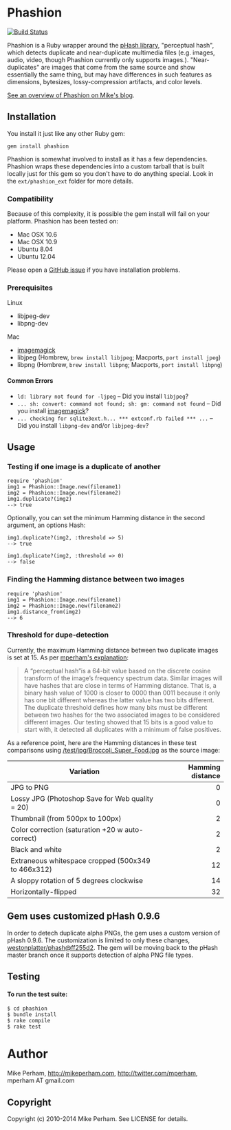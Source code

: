 Phashion
========
[![Build Status](https://travis-ci.org/westonplatter/phashion.svg?branch=tests-travisci)](https://travis-ci.org/westonplatter/phashion)

Phashion is a Ruby wrapper around the [pHash library](http://phash.org/), "perceptual hash", which detects duplicate and near-duplicate multimedia files (e.g. images, audio, video, though Phashion currently only supports images.). "Near-duplicates" are images that come from the same source and show essentially the same thing, but may have differences in such features as dimensions, bytesizes, lossy-compression artifacts, and color levels.

[See an overview of Phashion on Mike's blog](http://www.mikeperham.com/2010/05/21/detecting-duplicate-images-with-phashion/).

Installation
------------

You install it just like any other Ruby gem:

    gem install phashion

Phashion is somewhat involved to install as it has a few dependencies. Phashion
wraps these dependencies into a custom tarball that is built locally just
for this gem so you don't have to do anything special. Look in the
`ext/phashion_ext` folder for more details.


### Compatibility
Because of this complexity, it is possible the gem install will fail on your
platform. Phashion has been tested on:

* Mac OSX 10.6
* Mac OSX 10.9
* Ubuntu 8.04
* Ubuntu 12.04

Please open a [GitHub issue](https://github.com/westonplatter/phashion/issues/) if you have installation problems.

### Prerequisites

Linux  
- libjpeg-dev
- libpng-dev

Mac
- [imagemagick](http://www.imagemagick.org/)
- libjpeg (Hombrew, `brew install libjpeg`; Macports, `port install jpeg`)
- libpng (Hombrew, `brew install libpng`; Macports, `port install libpng`)


#### Common Errors
- `ld: library not found for -ljpeg` &ndash; Did you install `libjpeg`?
- `... sh: convert: command not found; sh: gm: command not found` &ndash; Did you install [imagemagick](http://www.imagemagick.org/)?
- `... checking for sqlite3ext.h... *** extconf.rb failed *** ...` &ndash; Did you install `libpng-dev` and/or `libjpeg-dev`?


Usage
-----

### Testing if one image is a duplicate of another

    require 'phashion'
    img1 = Phashion::Image.new(filename1)
    img2 = Phashion::Image.new(filename2)
    img1.duplicate?(img2)
    --> true

Optionally, you can set the minimum Hamming distance in the second argument, an options Hash:

    img1.duplicate?(img2, :threshold => 5)
    --> true

    img1.duplicate?(img2, :threshold => 0)
    --> false


### Finding the Hamming distance between two images

    require 'phashion'
    img1 = Phashion::Image.new(filename1)
    img2 = Phashion::Image.new(filename2)
    img1.distance_from(img2)
    --> 6

### Threshold for dupe-detection

Currently, the maximum Hamming distance between two duplicate images is set at 15. As per [mperham's explanation](http://www.mikeperham.com/2010/05/21/detecting-duplicate-images-with-phashion/):

> A “perceptual hash”is a 64-bit value based on the discrete cosine transform of the image’s frequency spectrum data. Similar images will have hashes that are close in terms of Hamming distance. That is, a binary hash value of 1000 is closer to 0000 than 0011 because it only has one bit different whereas the latter value has two bits different. The duplicate threshold defines how many bits must be different between two hashes for the two associated images to be considered different images. Our testing showed that 15 bits is a good value to start with, it detected all duplicates with a minimum of false positives.

As a reference point, here are the Hamming distances in these test comparisons using [/test/jpg/Broccoli_Super_Food.jpg](https://github.com/westonplatter/phashion/blob/master/test/jpg/Broccoli_Super_Food.jpg) as the source image:


| Variation                                            | Hamming distance  
| ---------------------------------------------------- | ----------------:
| JPG to PNG                                           | 0
| Lossy JPG (Photoshop Save for Web quality = 20)      | 0                 
| Thumbnail (from 500px to 100px)                      | 2
| Color correction (saturation +20 w auto-correct)     | 2          
| Black and white                                      | 2
| Extraneous whitespace cropped (500x349 to 466x312)   | 12
| A sloppy rotation of 5 degrees clockwise             | 14
| Horizontally-flipped                                 | 32





Gem uses customized pHash 0.9.6
-------------------------------

In order to detech duplicate alpha PNGs, the gem uses a custom version of pHash
0.9.6. The customization is limited to only these changes,
[westonplatter/phash@ff255d2](https://github.com/westonplatter/phash/commit/ff255d2d3f93c841b98923ecbde997027f21ae36).
The gem will be moving back to the pHash master branch once it supports
detection of alpha PNG file types.


Testing
-------

#### To run the test suite:

    $ cd phashion
    $ bundle install
    $ rake compile
    $ rake test


Author
======

Mike Perham,
http://mikeperham.com,
http://twitter.com/mperham,
mperham AT gmail.com

Copyright
---------

Copyright (c) 2010-2014 Mike Perham. See LICENSE for details.
